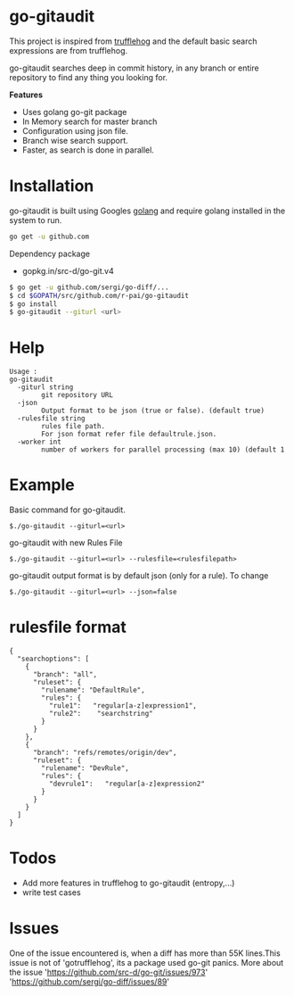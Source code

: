 # go-gitaudit
  This project is inspired from [trufflehog](https://github.com/dxa4481/truffleHog) and the default basic search expressions are from trufflehog. 
  
  go-gitaudit searches deep in commit history, in any branch or entire repository to find any thing you looking for.
 
  **Features**
  - Uses golang go-git package
  - In Memory search for master branch
  - Configuration using json file.
  - Branch wise search support.
  - Faster, as search is done in parallel.

 
# Installation
  go-gitaudit is built using Googles [golang](https://golang.org) and require golang installed in the system to run.
  
  ```sh
  go get -u github.com
  ```

  Dependency package
  - gopkg.in/src-d/go-git.v4
  
```sh
$ go get -u github.com/sergi/go-diff/...
$ cd $GOPATH/src/github.com/r-pai/go-gitaudit
$ go install
$ go-gitaudit --giturl <url>
```
# Help 
```
Usage : 
go-gitaudit 
  -giturl string
    	git repository URL
  -json
    	Output format to be json (true or false). (default true)
  -rulesfile string
    	rules file path. 
    	For json format refer file defaultrule.json.
  -worker int
    	number of workers for parallel processing (max 10) (default 1
```

# Example

Basic command for go-gitaudit. 

```
$./go-gitaudit --giturl=<url>
```

go-gitaudit with new Rules File
```
$./go-gitaudit --giturl=<url> --rulesfile=<rulesfilepath>
```

go-gitaudit output format is by default json (only for a rule). To change 
```
$./go-gitaudit --giturl=<url> --json=false
```

# rulesfile format

```
{
  "searchoptions": [
    {
      "branch": "all",
      "ruleset": {
        "rulename": "DefaultRule",
        "rules": {
          "rule1":   "regular[a-z]expression1",
          "rule2":    "searchstring"
        }
      }
    },
    {
      "branch": "refs/remotes/origin/dev",
      "ruleset": {
        "rulename": "DevRule",
        "rules": {
          "devrule1":   "regular[a-z]expression2"
        }
      }
    }
  ]
}
```


# Todos
  - Add more features in trufflehog to go-gitaudit (entropy,...)
  - write test cases

# Issues
  One of the issue encountered is, when a diff has more than 55K lines.This issue is not of 'gotrufflehog', its a package used go-git panics.
  More about the issue 
  'https://github.com/src-d/go-git/issues/973'
  'https://github.com/sergi/go-diff/issues/89' 
  